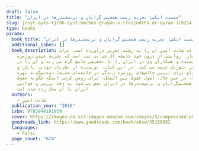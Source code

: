 ```yaml
---
draft: false
title: "جنسیت ایکس: تجربه زیست همچنس گرایان و ترنسجندرها در ایران"
slug: jnsyt-ayks-tjrbh-zyst-hmchns-grayan-v-trnsjndrha-dr-ayran-ich214
type: books
params:
  book_title: "جنسیت ایکس: تجربه زیست همچنس گرایان و ترنسجندرها در ایران"
  additional_isbns: []
  book_description: این کتاب که شادی امین آن را به رشته تحریر درآورده است، برای
    نخستین بار، روایتی از درون خود جامعه ال جی بی تی، است که تجربه عینی روزمره
    زندگی نویسنده و همکاران وی در ایران را با تحقیقی جامع گره می زند و آن را در
    یک بستر تئوریک عرضه می کند. در این کتاب، نویسنده از نظریات جودیت باتلر و
    میشل فوکو برای تبیین چالش‌های روزمره زندگی در جامعه‌ای عمیقا دوجنس‌گونه بهره
    گرفته است. در عین حال، اصول حقوق بین الملل، برای روشن کردن اینکه چگونه حقوق
    اولیه همجنس‌گرایان و ترنس‌جندرها در ایران نقض می شود به دقت بررسی و قوانین
    ایران با آن محک زده شده است.
  authors:
    - شادی امین
  publication_year: "2016"
  isbn: 9783944191959 
  cover: https://images-na.ssl-images-amazon.com/images/S/compressed.photo.goodreads.com/books/1496171449i/35150652.jpg
  goodreads_link: https://www.goodreads.com/book/show/35150652
  languages:
    - Farsi
  page_count: "674"
---
```

